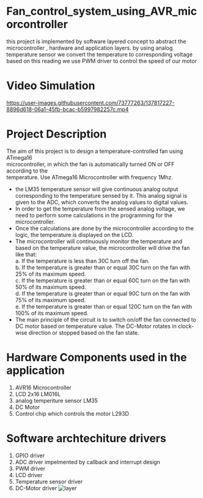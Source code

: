 # Fan_control_system_using_AVR_micorcontroller
this project is implemented by software layered concept to abstract the microcontroller , hardware and application layers.
by using analog temperature sensor we convert the temperature to corresponding voltage based on this reading we use PWM driver to control the speed of our motor
# Video Simulation
https://user-images.githubusercontent.com/73777263/137817227-8896d618-06a1-45fb-bcac-b5997982257c.mp4
# Project Description
The aim of this project is to design a temperature-controlled fan using ATmega16<br />
microcontroller, in which the fan is automatically turned ON or OFF according to the <br />
temperature. Use ATmega16 Microcontroller with frequency 1Mhz.<br />
- the LM35 temperature sensor will give continuous analog output <br />
corresponding to the temperature sensed by it. This analog signal is given to the ADC, 
which converts the analog values to digital values.
-  In order to get the temperature from the sensed analog voltage, we need to perform some 
calculations in the programming for the microcontroller.<br />
- Once the calculations are done by the microcontroller according to the logic, the 
temperature is displayed on the LCD. <br />
- The microcontroller will continuously monitor the temperature and based on the 
temperature value, the microcontroller will drive the fan like that:<br/>
a. If the temperature is less than 30C turn off the fan.<br />
b. If the temperature is greater than or equal 30C turn on the fan with 25% of its 
maximum speed.<br />
c. If the temperature is greater than or equal 60C turn on the fan with 50% of its 
maximum speed.<br />
d. If the temperature is greater than or equal 90C turn on the fan with 75% of its 
maximum speed.<br />
e. If the temperature is greater than or equal 120C turn on the fan with 100% of its 
maximum speed.<br />
- The main principle of the circuit is to switch on/off the fan connected to DC motor based 
on temperature value. The DC-Motor rotates in clock-wise direction or stopped based on 
the fan state.<br />
# Hardware Components used in the application
1) AVR16 Microcontroller
2) LCD 2x16 LM016L
3) analog temperiture sensor LM35
4) DC Motor
5) Control chip which controls the motor L293D
# Software archtechiture drivers 
1) GPIO driver 
2) ADC driver impelmented by callback and interrupt design 
3) PWM driver
4) LCD driver
5) Temperature sensor driver
6) DC-Motor driver 
![layer](https://user-images.githubusercontent.com/73777263/137817860-9a776ec3-9b20-4303-b4b0-ff16dca3989c.PNG)





